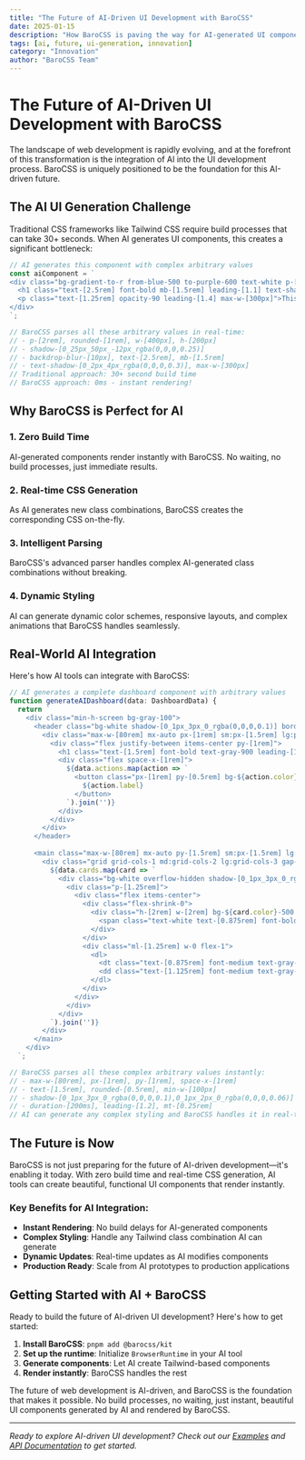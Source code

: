 ```yaml
---
title: "The Future of AI-Driven UI Development with BaroCSS"
date: 2025-01-15
description: "How BaroCSS is paving the way for AI-generated UI components that render instantly without build processes"
tags: [ai, future, ui-generation, innovation]
category: "Innovation"
author: "BaroCSS Team"
---
```


# The Future of AI-Driven UI Development with BaroCSS

The landscape of web development is rapidly evolving, and at the forefront of this transformation is the integration of AI into the UI development process. BaroCSS is uniquely positioned to be the foundation for this AI-driven future.

## The AI UI Generation Challenge

Traditional CSS frameworks like Tailwind CSS require build processes that can take 30+ seconds. When AI generates UI components, this creates a significant bottleneck:

```typescript
// AI generates this component with complex arbitrary values
const aiComponent = `
<div class="bg-gradient-to-r from-blue-500 to-purple-600 text-white p-[2rem] rounded-[1rem] shadow-[0_25px_50px_-12px_rgba(0,0,0,0.25)] w-[400px] h-[200px] border border-white/20 backdrop-blur-[10px]">
  <h1 class="text-[2.5rem] font-bold mb-[1.5rem] leading-[1.1] text-shadow-[0_2px_4px_rgba(0,0,0,0.3)]">AI Generated Component</h1>
  <p class="text-[1.25rem] opacity-90 leading-[1.4] max-w-[300px]">This renders instantly with BaroCSS!</p>
</div>
`;

// BaroCSS parses all these arbitrary values in real-time:
// - p-[2rem], rounded-[1rem], w-[400px], h-[200px]
// - shadow-[0_25px_50px_-12px_rgba(0,0,0,0.25)]
// - backdrop-blur-[10px], text-[2.5rem], mb-[1.5rem]
// - text-shadow-[0_2px_4px_rgba(0,0,0,0.3)], max-w-[300px]
// Traditional approach: 30+ second build time
// BaroCSS approach: 0ms - instant rendering!
```

## Why BaroCSS is Perfect for AI

### 1. Zero Build Time
AI-generated components render instantly with BaroCSS. No waiting, no build processes, just immediate results.

### 2. Real-time CSS Generation
As AI generates new class combinations, BaroCSS creates the corresponding CSS on-the-fly.

### 3. Intelligent Parsing
BaroCSS's advanced parser handles complex AI-generated class combinations without breaking.

### 4. Dynamic Styling
AI can generate dynamic color schemes, responsive layouts, and complex animations that BaroCSS handles seamlessly.

## Real-World AI Integration

Here's how AI tools can integrate with BaroCSS:

```typescript
// AI generates a complete dashboard component with arbitrary values
function generateAIDashboard(data: DashboardData) {
  return `
    <div class="min-h-screen bg-gray-100">
      <header class="bg-white shadow-[0_1px_3px_0_rgba(0,0,0,0.1)] border-b border-gray-200">
        <div class="max-w-[80rem] mx-auto px-[1rem] sm:px-[1.5rem] lg:px-[2rem]">
          <div class="flex justify-between items-center py-[1rem]">
            <h1 class="text-[1.5rem] font-bold text-gray-900 leading-[1.2]">${data.title}</h1>
            <div class="flex space-x-[1rem]">
              ${data.actions.map(action => `
                <button class="px-[1rem] py-[0.5rem] bg-${action.color}-500 text-white rounded-[0.5rem] hover:bg-${action.color}-600 transition-all duration-[200ms] text-[0.875rem] font-medium min-w-[100px] shadow-[0_1px_2px_0_rgba(0,0,0,0.05)]">
                  ${action.label}
                </button>
              `).join('')}
            </div>
          </div>
        </div>
      </header>
      
      <main class="max-w-[80rem] mx-auto py-[1.5rem] sm:px-[1.5rem] lg:px-[2rem]">
        <div class="grid grid-cols-1 md:grid-cols-2 lg:grid-cols-3 gap-[1.5rem]">
          ${data.cards.map(card => `
            <div class="bg-white overflow-hidden shadow-[0_1px_3px_0_rgba(0,0,0,0.1),0_1px_2px_0_rgba(0,0,0,0.06)] rounded-[0.5rem] border border-gray-200/50 hover:shadow-[0_4px_6px_-1px_rgba(0,0,0,0.1),0_2px_4px_-1px_rgba(0,0,0,0.06)] transition-all duration-[200ms]">
              <div class="p-[1.25rem]">
                <div class="flex items-center">
                  <div class="flex-shrink-0">
                    <div class="h-[2rem] w-[2rem] bg-${card.color}-500 rounded-full flex items-center justify-center shadow-[0_1px_2px_0_rgba(0,0,0,0.05)]">
                      <span class="text-white text-[0.875rem] font-bold">${card.icon}</span>
                    </div>
                  </div>
                  <div class="ml-[1.25rem] w-0 flex-1">
                    <dl>
                      <dt class="text-[0.875rem] font-medium text-gray-500 truncate leading-[1.2]">${card.title}</dt>
                      <dd class="text-[1.125rem] font-medium text-gray-900 leading-[1.3] mt-[0.25rem]">${card.value}</dd>
                    </dl>
                  </div>
                </div>
              </div>
            </div>
          `).join('')}
        </div>
      </main>
    </div>
  `;

// BaroCSS parses all these complex arbitrary values instantly:
// - max-w-[80rem], px-[1rem], py-[1rem], space-x-[1rem]
// - text-[1.5rem], rounded-[0.5rem], min-w-[100px]
// - shadow-[0_1px_3px_0_rgba(0,0,0,0.1),0_1px_2px_0_rgba(0,0,0,0.06)]
// - duration-[200ms], leading-[1.2], mt-[0.25rem]
// AI can generate any complex styling and BaroCSS handles it in real-time!
```

## The Future is Now

BaroCSS is not just preparing for the future of AI-driven development—it's enabling it today. With zero build time and real-time CSS generation, AI tools can create beautiful, functional UI components that render instantly.

### Key Benefits for AI Integration:

- **Instant Rendering**: No build delays for AI-generated components
- **Complex Styling**: Handle any Tailwind class combination AI can generate
- **Dynamic Updates**: Real-time updates as AI modifies components
- **Production Ready**: Scale from AI prototypes to production applications

## Getting Started with AI + BaroCSS

Ready to build the future of AI-driven UI development? Here's how to get started:

1. **Install BaroCSS**: `pnpm add @barocss/kit`
2. **Set up the runtime**: Initialize `BrowserRuntime` in your AI tool
3. **Generate components**: Let AI create Tailwind-based components
4. **Render instantly**: BaroCSS handles the rest

The future of web development is AI-driven, and BaroCSS is the foundation that makes it possible. No build processes, no waiting, just instant, beautiful UI components generated by AI and rendered by BaroCSS.

---

*Ready to explore AI-driven UI development? Check out our [Examples](/examples/) and [API Documentation](/api/) to get started.*
